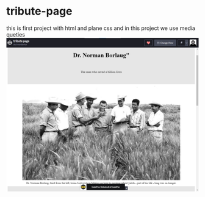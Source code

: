 # tribute-page
this is first project with html and plane css and in this project we use media queties
![](frontImage/tributePageFrontImage.png)
